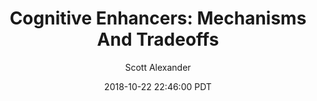 ---
layout: podcast
title: "Cognitive Enhancers: Mechanisms And Tradeoffs"
author: Scott Alexander
description: https://slatestarcodex.com/2018/10/22/cognitive-enhancers-mechanisms-and-tradeoffs/
date: 2018-10-22 22:46:00 PDT
length: 3339297
duration: 835
guid: cognitive-enhancers-mechanisms-and-tradeoffs
---
